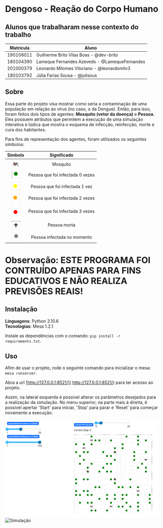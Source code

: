 # Dengoso - Reação do Corpo Humano

## Alunos que trabalharam nesse contexto do trabalho

| Matrícula | Aluno                                         |
| --------- | --------------------------------------------- |
| 190108011 | Guilherme Brito Vilas Boas - @dev-brito       |
| 180104390 | Lameque Fernandes Azevedo - @LamequeFernandes |
| 201000379 | Leonardo Milomes Vitoriano - @leonardomilv3   |
| 180103792 | Júlia Farias Sousa - @julisous                |

## Sobre 

Essa parte do projeto visa mostrar como seria a contaminação de uma população em relação ao vírus (no caso, o da Dengue). Então, para isso, foram feitos dois tipos de agentes: **Mosquito (vetor da doença)** e **Pessoa**. Eles possuem atributos que permitem a execução de uma simulação interativa e lúdica que mostra o esquema de infecção, reinfecção, morte e cura dos habitantes.

Para fins de representação dos agentes, foram utilizados os seguintes símbolos:

|                   Símbolo                   |           Significado            |
| :-----------------------------------------: | :------------------------------: |
|          ![Mosquito](assets/image-2.png)           |             Mosquito             |
|           ![Humano](assets/image-3.png)            | Pessoa que foi infectada 0 vezes |
|     ![Humano Infectado 1x](assets/image-4.png)     |  Pessoa que foi infectada 1 vez  |
|     ![Humano Infectado 2x](assets/image-5.png)     | Pessoa que foi infectada 2 vezes |
|     ![Humano Infectado 3x](assets/image-6.png)     | Pessoa que foi infectada 3 vezes |
|        ![Pessoa Morta](assets/image-7.png)         |           Pessoa morta           |
| ![Pessoa infectada no momento](assets/image-8.png) |   Pessoa infectada no momento    |

# Observação: ESTE PROGRAMA FOI CONTRUÍDO APENAS PARA FINS EDUCATIVOS E NÃO REALIZA PREVISÕES REAIS!

## Instalação

**Linguagens**: Python 3.10.6<br>
**Tecnologias**: Mesa 1.2.1<br>

Instale as dependências com o comando: ```pip install -r requirements.txt```.

## Uso

Afim de usar o projeto, rode o seguinte comando para inicializar o mesa: ```mesa runserver```.

Abra a url [http://127.0.0.1:8521/]( http://127.0.0.1:8521/) para ter acesso ao projeto.

Assim, na lateral esquerda é possível alterar os parâmetros desejados para a realização da simulação. No menu superior, na parte mais à direita, é possível apertar 'Start' para iniciar, 'Stop' para parar e 'Reset' para começar novamente a execução.

![Início da Simulação](assets/image.png)
![Simulação](assets/simulacao.gif)

